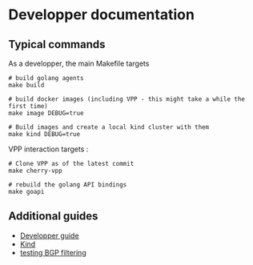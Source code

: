 # Developper documentation

## Typical commands

As a developper, the main Makefile targets

````console
# build golang agents
make build 

# build docker images (including VPP - this might take a while the first time) 
make image DEBUG=true

# Build images and create a local kind cluster with them
make kind DEBUG=true
````

VPP interaction targets :

````console
# Clone VPP as of the latest commit
make cherry-vpp

# rebuild the golang API bindings
make goapi
````

## Additional guides

- [Developper guide](developper_guide.md)
- [Kind](kind.md)
- [testing BGP filtering](bgp_filtering.md)
